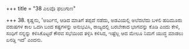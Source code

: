 +++
title = "38 ಎಲವೊ ಫಲುಗುಣ"

+++
38. ಕೃಷ್ಣನು, 'ಅರ್ಜುನ, ಆಡಿದ ಮಾತಿಗೆ ತಪ್ಪದೆ ನಡೆದು, ಅಡವಿಯಲ್ಲಿ ಅಲೆದಲೆದು ಬಳಲಿ ಹದಿಮೂರು ವರುಷಗಳ ಕಾಲ ಒದಗಿ ಬಂದ ಕಷ್ಟಗಳನ್ನು ಅನುಭವಿಸಿ, ರಾಜ್ಯದಲ್ಲಿ ಬರಬೇಕಾದ ಭಾಗವನ್ನು ಕೊಡಿ ಎಂದು ಕೇಳಿ, ಸಂಧಿಗೆ ನನ್ನನ್ನು ಕಳಿಸಿಕೊಟ್ಟರೆ ಕೌರವ ಸಭೆಯಿಂದ ತಳ್ಳಿಸಿ ಕಳಿಸಿದ, ಇಷ್ಟೆಲ್ಲ ಆದ ಮೇಲೂ ನಿಮಗೆ ಯುದ್ಧ ಮಾಡಲು ಏನಡ್ಡಿ ಇದೆ' ಎಂದನು.